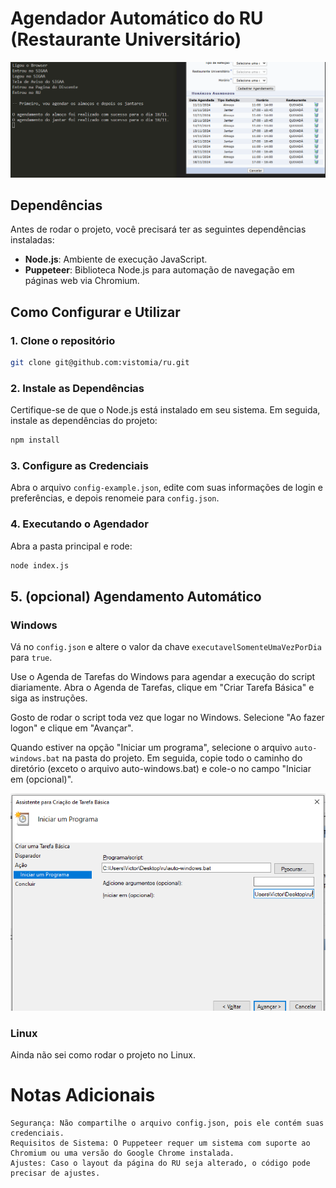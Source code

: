 # Agendador Automático do RU (Restaurante Universitário)

![image](./assets/image.png)

## Dependências

Antes de rodar o projeto, você precisará ter as seguintes dependências instaladas:

- **Node.js**: Ambiente de execução JavaScript.
- **Puppeteer**: Biblioteca Node.js para automação de navegação em páginas web via Chromium.

## Como Configurar e Utilizar

### 1. Clone o repositório

```sh
git clone git@github.com:vistomia/ru.git
```

### 2. Instale as Dependências

Certifique-se de que o Node.js está instalado em seu sistema. Em seguida, instale as dependências do projeto:

```sh
npm install
```

### 3. Configure as Credenciais

Abra o arquivo `config-example.json`, edite com suas informações de login e preferências, e depois renomeie para `config.json`.

### 4. Executando o Agendador

Abra a pasta principal e rode:

```sh
node index.js
```

## 5. (opcional) Agendamento Automático

### Windows

Vá no `config.json` e altere o valor da chave `executavelSomenteUmaVezPorDia` para `true`.

Use o Agenda de Tarefas do Windows para agendar a execução do script diariamente. Abra o Agenda de Tarefas, clique em "Criar Tarefa Básica" e siga as instruções.

Gosto de rodar o script toda vez que logar no Windows. Selecione "Ao fazer logon" e clique em "Avançar".

Quando estiver na opção "Iniciar um programa", selecione o arquivo `auto-windows.bat` na pasta do projeto. Em seguida, copie todo o caminho do diretório (exceto o arquivo auto-windows.bat) e cole-o no campo "Iniciar em (opcional)".

![image](./assets/schedule-windows.png)

### Linux

Ainda não sei como rodar o projeto no Linux.

# Notas Adicionais

    Segurança: Não compartilhe o arquivo config.json, pois ele contém suas credenciais.
    Requisitos de Sistema: O Puppeteer requer um sistema com suporte ao Chromium ou uma versão do Google Chrome instalada.
    Ajustes: Caso o layout da página do RU seja alterado, o código pode precisar de ajustes.
